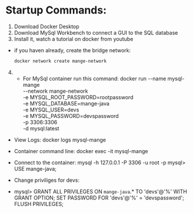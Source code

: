# Startup Commands:

1) Download Docker Desktop
2) Download MySql Workbench to connect a GUI to the SQL database
3) Install it, watch a tutorial on docker from youtube
  - if you haven already, create the bridge network:
    ```bash
    docker network create mange-network
    ```
4) * For MySql container run this command:
docker run --name mysql-mange \
  --network mange-network \
  -e MYSQL_ROOT_PASSWORD=rootpassword \
  -e MYSQL_DATABASE=mange-java \
  -e MYSQL_USER=devs \
  -e MYSQL_PASSWORD=devspassword \
  -p 3306:3306 \
  -d mysql:latest

  * View Logs:  docker logs mysql-mange

  * Container command line: 
    docker exec -it mysql-mange

  * Connect to the container: 
    mysql -h 127.0.0.1 -P 3306 -u root -p
    mysql> USE mange-java;

  * Change priviliges for devs:
  * mysql> GRANT ALL PRIVILEGES ON `mange-java`.* TO 'devs'@'%' WITH GRANT OPTION;
           SET PASSWORD FOR 'devs'@'%' = 'devspassword';
           FLUSH PRIVILEGES;



